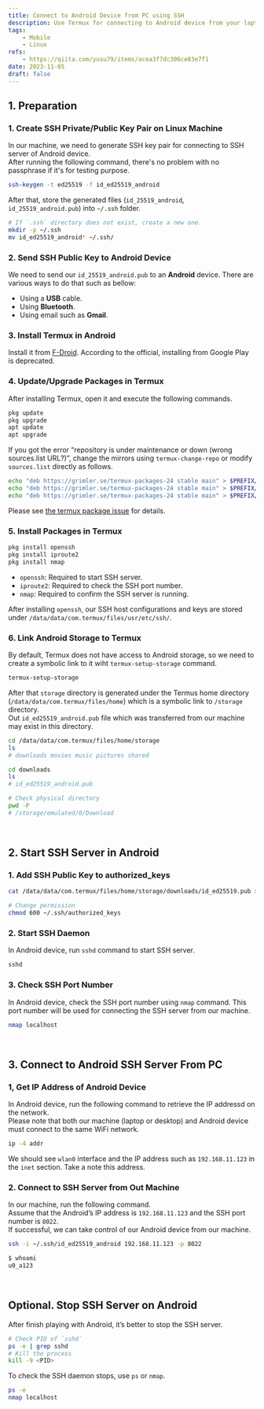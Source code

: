 ```yaml
---
title: Connect to Android Device from PC using SSH
description: Use Termux for connecting to Android device from your laptop or desktop.
tags:
    - Mobile
    - Linux
refs:
    - https://qiita.com/yusu79/items/acea3f7dc306ce83e7f1
date: 2023-11-05
draft: false
---
```


## 1. Preparation

### 1. Create SSH Private/Public Key Pair on Linux Machine

In our machine, we need to generate SSH key pair for connecting to SSH server of Android device.  
After running the following command, there's no problem with no passphrase if it's for testing purpose.

```bash
ssh-keygen -t ed25519 -f id_ed25519_android
```

After that, store the generated files (`id_25519_android`, `id_25519_android.pub`) into `~/.ssh` folder. 

```bash
# If `.ssh` directory does not exist, create a new one.
mkdir -p ~/.ssh
mv id_ed25519_android* ~/.ssh/
```

### 2. Send SSH Public Key to Android Device

We need to send our `id_25519_android.pub` to an **Android** device. There are various ways to do that such as bellow:

- Using a **USB** cable.
- Using **Bluetooth**.
- Using email such as **Gmail**.

### 3. Install Termux in Android

Install it from [F-Droid](https://f-droid.org/en/packages/com.termux/). According to the official, installing from Google Play is deprecated.

### 4. Update/Upgrade Packages in Termux

After installing Termux, open it and execute the following commands.

```bash
pkg update
pkg upgrade
apt update
apt upgrade
```

If you got the error “repository is under maintenance or down (wrong sources.list URL?)”, change the mirrors using `termux-change-repo` or modify `sources.list` directly as follows.  

```bash
echo "deb https://grimler.se/termux-packages-24 stable main" > $PREFIX/etc/apt/sources.list
echo "deb https://grimler.se/termux-packages-24 stable main" > $PREFIX/etc/apt/sources.list.d/game.list
echo "deb https://grimler.se/termux-packages-24 stable main" > $PREFIX/etc/apt/sources.list.d/science.list
```

Please see [the termux package issue](https://github.com/termux/termux-packages/issues/6726) for details.

### 5. Install Packages in Termux

```bash
pkg install openssh
pkg install iproute2
pkg install nmap
```

- `openssh`: Required to start SSH server.
- `iproute2`: Required to check the SSH port number.
- `nmap`: Required to confirm the SSH server is running.

After installing `openssh`, our SSH host configurations and keys are stored under `/data/data/com.termux/files/usr/etc/ssh/`.

### 6. Link Android Storage to Termux

By default, Termux does not have access to Android storage, so we need to create a symbolic link to it wiht `termux-setup-storage` command.

```bash
termux-setup-storage
```

After that `storage` directory is generated under the Termus home directory (`/data/data/com.termux/files/home`) which is a symbolic link to `/storage` directory.  
Out `id_ed25519_android.pub` file which was transferred from our machine may exist in this directory.

```bash
cd /data/data/com.termux/files/home/storage
ls
# downloads movies music pictures shared

cd downloads
ls
# id_ed25519_android.pub

# Check physical directory
pwd -P
# /storage/emulated/0/Download
```

<br />

## 2. Start SSH Server in Android

### 1. Add SSH Public Key to authorized_keys

```bash
cat /data/data/com.termux/files/home/storage/downloads/id_ed25519.pub >> ~/.ssh/authorized_keys

# Change permission
chmod 600 ~/.ssh/authorized_keys
```

### 2. Start SSH Daemon

In Android device, run `sshd` command to start SSH server.

```bash
sshd
```

### 3. Check SSH Port Number

In Android device, check the SSH port number using `nmap` command.  This port number will be used for connecting the SSH server from our machine.

```bash
nmap localhost
```

<br />

## 3. Connect to Android SSH Server From PC

### 1, Get IP Address of Android Device

In Android device, run the following command to retrieve the IP addressd on the network.  
Please note that both our machine (laptop or desktop) and Android device must connect to the same WiFi network.

```bash
ip -4 addr
```

We should see `wlan0` interface and the IP address such as `192.168.11.123` in the `inet` section. Take a note this address.

### 2. Connect to SSH Server from Out Machine

In our machine, run the following command.  
Assume that the Android’s IP address is `192.168.11.123` and the SSH port number is `8022`.  
If successful, we can take control of our Android device from our machine.

```bash
ssh -i ~/.ssh/id_ed25519_android 192.168.11.123 -p 8022

$ whoami
u0_a123
```

<br />

## Optional. Stop SSH Server on Android

After finish playing with Android, it’s better to stop the SSH server.

```bash
# Check PID of `sshd`
ps -e | grep sshd
# Kill the process
kill -9 <PID>
```

To check the SSH daemon stops, use `ps` or `nmap`.

```bash
ps -e
nmap localhost
```